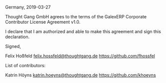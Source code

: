 Germany, 2019-03-27

Thought Gang GmbH agrees to the terms of the GalexERP Corporate Contributor License
Agreement v1.0.

I declare that I am authorized and able to make this agreement and sign this
declaration.

Signed,

Felix Hoßfeld <felix.hossfeld@thoughtgang.de> https://github.com/fhossfel

List of contributors:

Katrin Höyns <katrin.hoeyns@thoughtgang.de> https://github.com/khoeyns